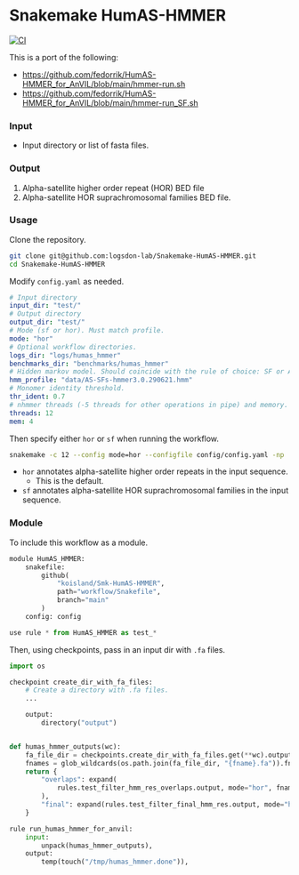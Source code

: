 # Snakemake HumAS-HMMER
[![CI](https://github.com/koisland/Smk-HumAS-HMMER/actions/workflows/main.yml/badge.svg)](https://github.com/koisland/Smk-HumAS-HMMER/actions/workflows/main.yml)

This is a port of the following:
* https://github.com/fedorrik/HumAS-HMMER_for_AnVIL/blob/main/hmmer-run.sh
* https://github.com/fedorrik/HumAS-HMMER_for_AnVIL/blob/main/hmmer-run_SF.sh

### Input
* Input directory or list of fasta files.

### Output
1. Alpha-satellite higher order repeat (HOR) BED file
2. Alpha-satellite HOR suprachromosomal families BED file.

### Usage

Clone the repository.
```bash
git clone git@github.com:logsdon-lab/Snakemake-HumAS-HMMER.git
cd Snakemake-HumAS-HMMER
```

Modify `config.yaml` as needed.
```yaml
# Input directory
input_dir: "test/"
# Output directory
output_dir: "test/"
# Mode (sf or hor). Must match profile.
mode: "hor"
# Optional workflow directories.
logs_dir: "logs/humas_hmmer"
benchmarks_dir: "benchmarks/humas_hmmer"
# Hidden markov model. Should coincide with the rule of choice: SF or AS-HOR.
hmm_profile: "data/AS-SFs-hmmer3.0.290621.hmm"
# Monomer identity threshold.
thr_ident: 0.7
# nhmmer threads (-5 threads for other operations in pipe) and memory.
threads: 12
mem: 4
```

Then specify either `hor` or `sf` when running the workflow.
```bash
snakemake -c 12 --config mode=hor --configfile config/config.yaml -np 
```
* `hor` annotates alpha-satellite higher order repeats in the input sequence.
    * This is the default.
* `sf` annotates alpha-satellite HOR suprachromosomal families in the input sequence.

### Module
To include this workflow as a module.

```python
module HumAS_HMMER:
    snakefile:
        github(
            "koisland/Smk-HumAS-HMMER",
            path="workflow/Snakefile",
            branch="main"
        )
    config: config

use rule * from HumAS_HMMER as test_*
```

Then, using checkpoints, pass in an input dir with `.fa` files.
```python
import os

checkpoint create_dir_with_fa_files:
    # Create a directory with .fa files.
    ...

    output:
        directory("output")


def humas_hmmer_outputs(wc):
    fa_file_dir = checkpoints.create_dir_with_fa_files.get(**wc).output
    fnames = glob_wildcards(os.path.join(fa_file_dir, "{fname}.fa")).fname
    return {
        "overlaps": expand(
            rules.test_filter_hmm_res_overlaps.output, mode="hor", fname=fnames
        ),
        "final": expand(rules.test_filter_final_hmm_res.output, mode="hor", fname=fnames),
    }

rule run_humas_hmmer_for_anvil:
    input:
        unpack(humas_hmmer_outputs),
    output:
        temp(touch("/tmp/humas_hmmer.done")),
```
